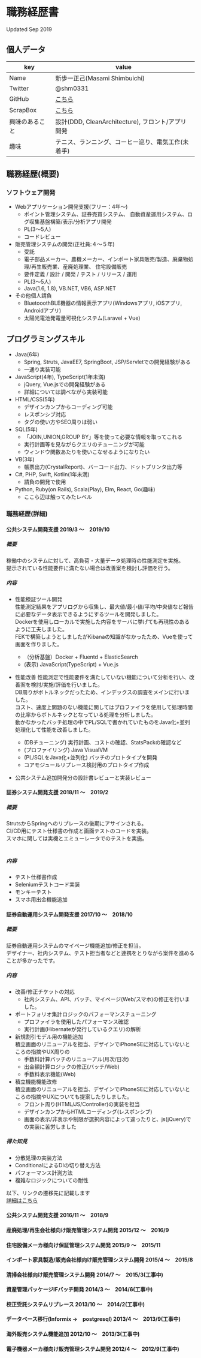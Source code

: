 # 職務経歴書
Updated Sep 2019

## 個人データ

|key |value |  
|---|---|  
|Name|新歩一正己(Masami Shimbuichi)|
|Twitter|@shm0331|
|GitHub|[こちら](https://github.com/masamiShim)|
|ScrapBox|[こちら](https://scrapbox.io/kei11nishikori1-39973765/)|
|興味のあること|設計(DDD, CleanArchitecture), フロント/アプリ開発|
|趣味|テニス、ランニング、コーヒー巡り、電気工作(未着手)|

## 職務経歴(概要)
### ソフトウェア開発
- Webアプリケーション開発支援(フリー：4年～)
    - ポイント管理システム、証券売買システム、 自動資産運用システム、ログ収集基盤構築/表示/分析アプリ開発
    - PL(3～5人)
    - コードレビュー
- 販売管理システムの開発(正社員:４～５年)
    - 受託
    - 電子部品メーカー、農機メーカー、インポート家具販売/製造、廃棄物処理/再生販売業、産廃処理業、 住宅設備販売
    - 要件定義 / 設計 / 開発 / テスト / リリース / 運用
    - PL(3～5人)
    - Java(1.6, 1.8), VB.NET, VB6, ASP.NET
- その他個人請負
    - BluetooothBLE機器の情報表示アプリ(Windowsアプリ, iOSアプリ, Androidアプリ)
    - 太陽光電池発電量可視化システム(Laravel + Vue)

## プログラミングスキル
- Java(6年)
    - Spring, Struts, JavaEE7, SpringBoot, JSP/Servletでの開発経験がある
    - 一通り実装可能
- JavaScript(4年), TypeScript(1年未満)
    - jQuery, Vue.jsでの開発経験がある
    - 詳細については調べながら実装可能
- HTML/CSS(5年)
    - デザインカンプからコーディング可能
    - レスポンシブ対応
    - タグの使い方やSEO周りは弱い
- SQL(5年)
    - 「JOIN,UNION,GROUP BY」等を使って必要な情報を取ってこれる
    - 実行計画等を見ながらクエリのチューニングが可能
    - ウィンドウ関数あたりを使いこなせるようになりたい
- VB(3年)
    - 帳票出力(CrystalReport)、バーコード出力、ドットプリンタ出力等
- C#, PHP, Swift, Kotlin(1年未満)
    - 請負の開発で使用
- Python, Ruby(on Rails), Scala(Play), Elm, React, Go(趣味)
    - ここら辺は触ってみたレベル
  
### 職務経歴(詳細)
#### 公共システム開発支援 2019/3 ～　2019/10
##### 概要
稼働中のシステムに対して、高負荷・大量データ処理時の性能測定を実施。  
提示されている性能要件に満たない場合は改善案を検討し評価を行う。
　
##### 内容
- 性能検証ツール開発  
性能測定結果をアプリログから収集し、最大値/最小値/平均/中央値など報告に必要なデータ表示できるようにするツールを開発しました。  
Dockerを使用しローカルで実施した内容をサーバに挙げても再現性のあるように工夫しました。  
FEKで構築しようとしましたがKibanaの知識がなかったため、Vueを使って画面を作りました。
    - （分析基盤）Docker + Fluentd + ElasticSearch
    - (表示) JavaScript(TypeScript) + Vue.js
        
- 性能改善
性能測定で性能要件を満たしていない機能について分析を行い、改善案を検討/実施/評価を行いました。  
DB周りがボトルネックだったため、インデックスの調査をメインに行いました。  
コスト、速度上問題のない機能に関してはプロファイラを使用して処理時間の比率からボトルネックとなっている処理を分析しました。  
動かなかったバッチ処理の中でPL/SQLで書かれていたものをJava化+並列処理化して性能を改善しました。
    - (DBチューニング)  実行計画、コストの確認、StatsPackの確認など
    - (プロファイリング) Java VisualVM
    - (PL/SQLをJava化+並列化) バッチのプロトタイプを開発
    - コアモジュールリプレース検討用のプロトタイプ作成
- 公共システム追加開発分の設計書レビューと実装レビュー

#### 証券システム開発支援 2018/11 ～　2019/2
##### 概要
StrutsからSpringへのリプレースの後期にアサインされる。  
CI/CD用にテスト仕様書の作成と画面テストのコードを実装。  
スマホに関しては実機とエミューレータでのテストを実施。  
　
##### 内容
- テスト仕様書作成
- Seleniumテストコード実装  
- モンキーテスト
- スマホ用出金機能追加

#### 証券自動運用システム開発支援 2017/10 ～　2018/10
##### 概要
証券自動運用システムのマイページ機能追加/修正を担当。  
デザイナー、社内システム、テスト担当者などと連携をとりながら案件を進めることが多かったです。  

##### 内容
- 改善/修正チケットの対応
    - 社内システム、API、バッチ、マイページ(Web/スマホ)の修正を行いました。  
- ポートフォリオ集計ロジックのパフォーマンスチューニング  
    - プロファイラを使用したパフォーマンス確認
    - 実行計画(Hibernateが発行しているクエリ)の解析
- 新規割引モデル用の機能追加  
積立画面のリニューアルを担当、デザインでiPhoneSEに対応していないところの指摘やUX周りの
    - 手数料計算バッチのリニューアル(月次/日次)
    - 出金額計算ロジックの修正(バッチ/Web)
    - 手数料表示機能(Web)
- 積立機能機能改修  
積立画面のリニューアルを担当、デザインでiPhoneSEに対応していないところの指摘やUXについても提案したりしました。
    - フロント周り(HTML/JS/Controller)の実装を担当
    - デザインカンプからHTMLコーディング(レスポンシブ)
    - 画面の表示/非表示や制限が選択内容によって違ったりと、js(jQuery)での実装に苦労しました
##### 得た知見  
- 分散処理の実装方法
- ConditionalによるDIの切り替え方法
- パフォーマンス計測方法
- 複雑なロジックについての耐性

以下、リンクの遷移先に記載します  
[詳細はこちら]()

#### 公共システム開発支援 2016/11 ～　2018/9
#### 産廃処理/再生会社様向け販売管理システム開発 2015/12 ～　2016/9
#### 住宅設備メーカ様向け保証管理システム開発 2015/9 ～　2015/11
#### インポート家具製造/販売会社様向け販売管理システム開発 2015/4 ～　2015/8
#### 清掃会社様向け販売管理システム開発 2014/7 ～　2015/3(工事中)
#### 資産管理パッケージIFバッチ開発 2014/3 ～　2014/6(工事中)
#### 校正受託システムリプレース 2013/10 ～　2014/2(工事中)
#### データベース移行(Informix →　postgresql) 2013/4 ～　2013/9(工事中)
#### 海外販売システム機能追加 2012/10 ～　2013/3(工事中)
#### 電子機器メーカ様向け販売管理システム開発 2012/4 ～　2012/9(工事中)

